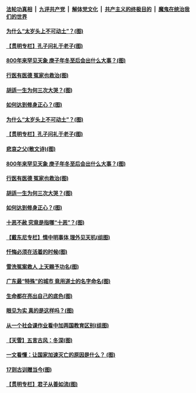 

####  [法轮功真相](../../../../basic/blob/master/README.md?t=12072131) &nbsp;|&nbsp; [九评共产党](../../../../9ping.md/blob/master/README.md?t=12072131) &nbsp;|&nbsp; [解体党文化](../../../../jtdwh.md/blob/master/README.md?t=12072131)  &nbsp;|&nbsp; [共产主义的终极目的](../../../../gczydzjmd.md/blob/master/README.md?t=12072131) &nbsp;|&nbsp; [魔鬼在统治我们的世界](../../../../mgztzwmdsj.md/blob/master/README.md?t=12072131) 

#### [为什么“太岁头上不可动土”？(图)](../pages/p7/954832.md?t=12072131) 

#### [【贯明专栏】孔子问礼于老子(图)](../pages/p7/954703.md?t=12072131) 

#### [800年来罕见天象 庚子年冬至后会出什么大事？(图)](../pages/p7/954821.md?t=12072131) 

#### [行医有医德 冤家也救治(图)](../pages/p7/954693.md?t=12072131) 

#### [胡适一生为何三次大哭？(图)](../pages/p7/954700.md?t=12072131) 

#### [如何达到修身正心？(图)](../pages/p7/954699.md?t=12072131) 

#### [为什么“太岁头上不可动土”？(图)](../pages/p7/954832.md?t=12072131) 

#### [【贯明专栏】孔子问礼于老子(图)](../pages/p7/954703.md?t=12072131) 

#### [悲哀之父(散文诗)(图)](../pages/p7/954722.md?t=12072131) 

#### [800年来罕见天象 庚子年冬至后会出什么大事？(图)](../pages/p7/954821.md?t=12072131) 

#### [行医有医德 冤家也救治(图)](../pages/p7/954693.md?t=12072131) 

#### [胡适一生为何三次大哭？(图)](../pages/p7/954700.md?t=12072131) 

#### [如何达到修身正心？(图)](../pages/p7/954699.md?t=12072131) 

#### [十恶不赦 究竟是指哪“十恶”？(图)](../pages/p7/954661.md?t=12072131) 

#### [【戴东尼专栏】情中明事体 理外见天机(组图)](../pages/p7/949226.md?t=12072131) 

#### [忏悔必须在活着的时候(图)](../pages/p7/954598.md?t=12072131) 

#### [雪洗冤案救人 上天赐予功名(图)](../pages/p7/954590.md?t=12072131) 

#### [广东最“特殊”的城市 竟用道士的名字命名(图)](../pages/p7/954578.md?t=12072131) 

#### [生命都在亮出自己的底色(图)](../pages/p7/954593.md?t=12072131) 


#### [眼见为实 真的是这样吗？(图)](../pages/p7/948090.md?t=12072131) 

#### [从一个社会课作业看中加两国教育区别(组图)](../pages/p7/951563.md?t=12072131) 

#### [【天雪】五言古风：冬深(图)](../pages/p7/954527.md?t=12072131) 

#### [一文看懂：让国家加速灭亡的原因是什么？ (图)](../pages/p7/954338.md?t=12072131) 

#### [17则古训赠当今(图)](../pages/p7/938210.md?t=12072131) 

#### [【贯明专栏】君子从善如流(图)](../pages/p7/951456.md?t=12072131) 

